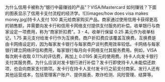 为什么信用卡被称为“银行中最赚钱的产品”？VISA/Mastercard 如何赚钱？下面的图表显示了信用卡支付流程的经济学。![](images/how does visa makes money.jpg)持卡人支付 100 美元给商家购买产品。商家通过使用信用卡获得更高的销售额，并需要向发卡行和信用卡网络支付提供支付服务的补偿。收单银行与商家设定一项费用，称为“商家折扣费”。3 - 4。收单行保留 0.25 美元作为收单标记，1.75 美元支付给发卡行作为互换费。商户折扣费应该覆盖互换费。互换费是由卡网络设定的，因为每家发卡银行与每家商户谈判费用效率较低。卡网络与每家银行建立网络评估和费用，每家银行每月向卡网络支付其服务费用。例如，VISA 每次刷卡收取 0.11%的评估费，再加上 0.0195 美元的使用费。持卡人向发卡银行支付其服务费。为什么应该对发卡银行进行补偿？发卡行即使持卡人未能偿还款项，也会向商家支付款项。发卡行在持卡人支付发卡行之前支付商家。发行人还有其他运营成本，包括管理客户账户、提供报表、欺诈检测、风险管理、结算等。